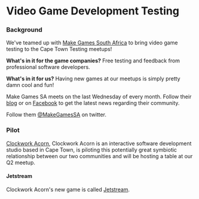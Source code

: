 # Video Game Development Testing

### Background
We've teamed up with [Make Games South Africa](http://makegamessa.com/discussion/4871/cape-town-testing-meetups-get-your-game-tested-by-software-testers) to bring video game testing to the Cape Town Testing meetups!

**What's in it for the game companies?** Free testing and feedback from professional software developers.

**What's in it for us?** Having new games at our meetups is simply pretty damn cool and fun!

Make Games SA meets on the last Wednesday of every month. Follow their [blog](http://makegamessa.com/) or on [Facebook](https://www.facebook.com/MakeGamesSouthAfrica/) to get the latest news regarding their community.

Follow them [@MakeGamesSA](https://twitter.com/MakeGamesSA) on twitter.
### Pilot

[Clockwork Acorn](http://clockworkacorn.com/), Clockwork Acorn is an interactive software development studio based in Cape Town, is piloting this potentially great symbiotic relationship between our two communities and will be hosting a table at our Q2 meetup. 

#### Jetstream
Clockwork Acorn's new game is called [Jetstream](http://jetstreamgame.com/).
